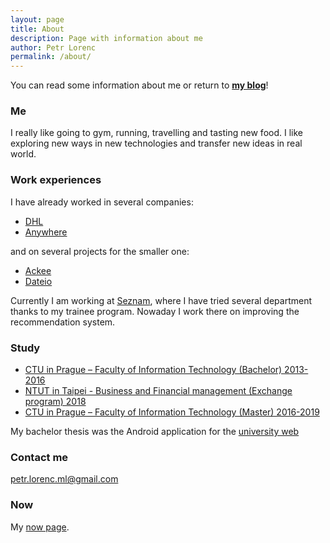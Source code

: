 ```yaml
---
layout: page
title: About
description: Page with information about me
author: Petr Lorenc
permalink: /about/
---
```


You can read some information about me or return to **<a href="/blog">my blog</a>**!

### Me

I really like going to gym, running, travelling and tasting new food. I like exploring new ways in new technologies and transfer new ideas in real world. 

### Work experiences

I have already worked in several companies:
* [DHL](http://www.dhl.cz/en.html)
* [Anywhere](https://www.anywhere.cz/)

and on several projects for the smaller one:

* [Ackee](https://www.ackee.cz/en)
* [Dateio](https://www.bloomberg.com/research/stocks/private/snapshot.asp?privcapId=309596204)

Currently I am working at [Seznam](https://onas.seznam.cz/en/), where I have tried several department thanks to my trainee program. Nowaday I work there on improving the recommendation system. 

### Study

* [CTU in Prague – Faculty of Information Technology (Bachelor) 2013-2016](http://fit.cvut.cz/)
* [NTUT in Taipei - Business and Financial management (Exchange program) 2018](https://www-en.ntut.edu.tw/bin/home.php)
* [CTU in Prague – Faculty of Information Technology (Master) 2016-2019](http://fit.cvut.cz/)

My bachelor thesis was the Android application for the [university web](https://ssp.fit.cvut.cz/)

### Contact me

[petr.lorenc.ml@gmail.com](mailto:petr.lorenc.ml@gmail.com)

### Now

My <a href="/now">now page</a>.